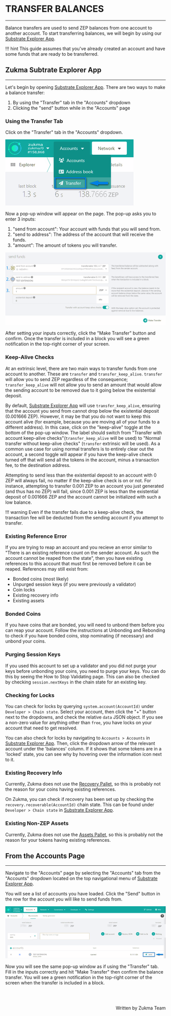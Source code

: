 # <b>TRANSFER BALANCES</b>
---

Balance transfers are used to send ZEP balances from one account to another account. To start transferring balances, we will begin by using our <a href="https://polkadot.js.org/apps/?rpc=wss%3A%2F%2Fws.zukma.org/explorer" target="_blank">Substrate Explorer App</a>. 

!!! hint
    This guide assumes that you've already created an account and have some funds that are ready to be transferred.

## <b>Zukma Subtrate Explorer App</b>
---
Let's begin by opening <a href="https://polkadot.js.org/apps/?rpc=wss%3A%2F%2Fws.zukma.org#/explorer" target="_blank">Substrate Explorer App</a>. There are two ways to make a balance transfer:

1. By using the "Transfer" tab in the "Accounts" dropdown
2. Clicking the "send" button while in the "Accounts" page

### <b>Using the Transfer Tab</b>

Click on the "Transfer" tab in the "Accounts" dropdown.

![Balance Transfer](assets/balance-transfer-01.png#center)

Now a pop-up window will appear on the page. The pop-up asks you to enter 3 inputs:

1. "send from account": Your account with funds that you will send from.
2. "send to address": The address of the account that will receive the funds.
3. "amount": The amount of tokens you will transfer.

![Balance Transfer](assets/balance-transfer-02.png#center)

After setting your inputs correctly, click the "Make Transfer" button and confirm. Once the transfer is included in a block you will see a green notification in the top-right corner of your screen.


### <b>Keep-Alive Checks</b>

At an extrinsic level, there are two main ways to transfer funds from one account to another. These are `transfer` and `transfer_keep_alive`. 
`transfer` will allow you to send ZEP regardless of the consequence; `transfer_keep_alive` will not allow you to send an amount that would allow the sending account to be removed due to it going below the existential deposit.

By default, <a href="https://polkadot.js.org/apps/?rpc=wss%3A%2F%2Fws.zukma.org/explorer" target="_blank">Substrate Explorer App</a> will use `transfer_keep_alive`, ensuring that the account you send from cannot drop below the existential deposit (0.001666 ZEP). However, it may be that you do not want to keep this account alive (for example, because you are moving all of your funds to a different address). In this case, click on the "keep-alive" toggle at the bottom of the pop-up window.
The label should switch from "Transfer with account keep-alive checks"(`transfer_keep_alive` will be used) to "Normal transfer without keep-alive checks" (`transfer` extrinsic will be used). As a common use case for using normal transfers is to entirely clear out the account, a second toggle will appear if you have the keep-alive check turned off that will send all the tokens in the account, minus a transaction fee, to the destination address.

Attempting to send less than the existential deposit to an account with 0 ZEP will always fail, no matter if the keep-alive check is on or not. For instance, attempting to transfer 0.001 ZEP to an account you just generated (and thus has no ZEP) will fail, since 0.001 ZEP is less than the existential deposit of 0.001666 ZEP and the account cannot be initialized with such a low balance.

!!! warning
    Even if the transfer fails due to a keep-alive check, the transaction fee will be deducted from the sending account if you attempt to transfer.

### <b>Existing Reference Error</b>

If you are trying to reap an account and you recieve an error similar to "There is an existing reference count on the sender account. As such the account cannot be reaped from the state", then you have existing references to this account that must first be removed before it can be reaped. References may still exist
from:

- Bonded coins (most likely)
- Unpurged session keys (if you were previously a validator)
- Coin locks
- Existing recovery info
- Existing assets

### <b>Bonded Coins</b>

If you have coins that are bonded, you will need to unbond them before you can reap your account. Follow the instructions at Unbonding and Rebonding to check if you have bonded coins, stop nominating (if necessary) and unbond your coins.

### <b>Purging Session Keys</b>

If you used this account to set up a validator and you did not purge your keys before unbonding your coins, you need to purge your keys. You can do this by seeing the How to Stop Validating page. This can also be checked by checking `session.nextKeys` in the chain state for an existing key.

### <b>Checking for Locks</b>

You can check for locks by querying `system.account(AccountId)` under `Developer > Chain state`. Select your account, then click the "+" button next to the dropdowns, and check the relative `data` JSON object. If you see a non-zero value for anything other than `free`, you have locks on your account that need to get resolved.

You can also check for locks by navigating to `Accounts > Accounts` in <a href="https://polkadot.js.org/apps/?rpc=wss%3A%2F%2Fws.zukma.org/explorer" target="_blank">Substrate Explorer App</a>. Then, click the dropdown arrow of the relevant account under the 'balances' column. If it shows that some tokens are in a 'locked' state, you can see why by hovering over the information icon next to it.

### <b>Existing Recovery Info</b>

Currently, Zukma does not use the <a href="https://substrate.dev/docs/en/knowledgebase/runtime/frame#recovery" target="_blank">Recovery Pallet</a>, so this is probably not the reason for your coins having existing references.

On Zukma, you can check if recovery has been set up by checking the `recovery.recoverable(AccountId)` chain state. This can be found under `Developer > Chain state` in <a href="https://polkadot.js.org/apps/?rpc=wss%3A%2F%2Fws.zukma.org/explorer" target="_blank">Substrate Explorer App</a>.

### <b>Existing Non-ZEP Assets</b>

Currently, Zukma does not use the <a href="https://substrate.dev/docs/en/knowledgebase/runtime/frame#assets" target="_blank">Assets Pallet</a>, so this is probably not the reason for your tokens having existing references.

## <b>From the Accounts Page</b>
---
Navigate to the "Accounts" page by selecting the "Accounts" tab from the "Accounts" dropdown located on the top navigational menu of <a href="https://polkadot.js.org/apps/?rpc=wss%3A%2F%2Fws.zukma.org/explorer" target="_blank">Substrate Explorer App</a>.

You will see a list of accounts you have loaded. Click the "Send" button in the row for the account you will like to send funds from.

![Balance Transfer](assets/balance-transfer-03.png#center)

Now you will see the same pop-up window as if using the "Transfer" tab. Fill in the inputs correctly and hit "Make Transfer" then confirm the balance transfer. You will see a green notification in the top-right corner of the screen when the transfer is included in a block.


<br></br>

<p align=right> Written by Zukma Team </p>
